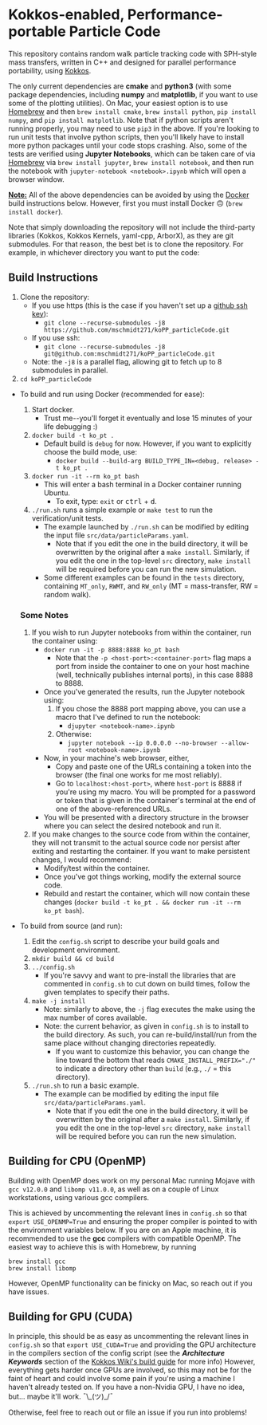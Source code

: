 # Kokkos-enabled, Performance-portable Particle Code
<!-- use this page when I switch to mkdocs -->
<!-- https://majianglin2003.medium.com/how-to-use-markdown-and-mkdocs-to-write-and-organize-technical-notes-9aad3f3b9c82 -->

This repository contains random walk particle tracking code with SPH-style mass transfers, written in C++ and designed for parallel performance portability, using [Kokkos](https://github.com/kokkos/kokkos).

The only current dependencies are **cmake** and __python3__ (with some package dependencies, including __numpy__ and __matplotlib__, if you want to use some of the plotting utilities). On Mac, your easiest option is to use [Homebrew](https://docs.brew.sh/Installation) and then `brew install cmake`, `brew install python`, `pip install numpy`, and `pip install matplotlib`. Note that if python scripts aren't running properly, you may need to use `pip3` in the above. If you're looking to run unit tests that involve python scripts, then you'll likely have to install more python packages until your code stops crashing. Also, some of the tests are verified using __Jupyter Notebooks__, which can be taken care of via [Homebrew](https://docs.brew.sh/Installation) via `brew install jupyter`, `brew install notebook`, and then run the notebook with `jupyter-notebook <notebook>.ipynb` which will open a browser window.

<ins>**Note:**</ins> All of the above dependencies can be avoided by using the [Docker](https://docs.docker.com/get-docker/) build instructions below. However, first you must install Docker :upside_down_face: (`brew install docker`).

Note that simply downloading the repository will not include the third-party libraries (Kokkos, Kokkos Kernels, yaml-cpp, ArborX), as they are git submodules.
For that reason, the best bet is to clone the repository.
For example, in whichever directory you want to put the code:

## Build Instructions

1. Clone the repository:
    - If you use https (this is the case if you haven't set up a [github ssh key](https://docs.github.com/en/github/authenticating-to-github/connecting-to-github-with-ssh)):
        - `git clone --recurse-submodules -j8 https://github.com/mschmidt271/koPP_particleCode.git`
    - If you use ssh:
        - `git clone --recurse-submodules -j8 git@github.com:mschmidt271/koPP_particleCode.git`
    - Note: the `-j8` is a parallel flag, allowing git to fetch up to 8 submodules in parallel.
1. `cd koPP_particleCode`

- To build and run using Docker (recommended for ease):
    1. Start docker.
        - Trust me--you'll forget it eventually and lose 15 minutes of your life debugging :)
    1. `docker build -t ko_pt .`
        - Default build is `debug` for now. However, if you want to explicitly choose the build mode, use:
            - `docker build --build-arg BUILD_TYPE_IN=<debug, release> -t ko_pt .`
    1. `docker run -it --rm ko_pt bash`
        - This will enter a bash terminal in a Docker container running Ubuntu.
            - To exit, type: `exit` or <kbd>ctrl</kbd> + <kbd>d</kbd>.
    1. `./run.sh` runs a simple example or `make test` to run the verification/unit tests.
        - The example launched by `./run.sh` can be modified by editing the input file `src/data/particleParams.yaml`.
            - Note that if you edit the one in the build directory, it will be overwritten by the original after a `make install`. Similarly, if you edit the one in the top-level `src` directory, `make install` will be required before you can run the new simulation.
        - Some different examples can be found in the `tests` directory, containing `MT_only`, `RWMT`, and `RW_only` (MT = mass-transfer, RW = random walk).

    ### Some Notes

    1. If you wish to run Jupyter notebooks from within the container, run the container using:
        - `docker run -it -p 8888:8888 ko_pt bash`
            - Note that the `-p <host-port>:<container-port>` flag maps a port from inside the container to one on your host machine (well, technically publishes internal ports), in this case 8888 to 8888.
        - Once you've generated the results, run the Jupyter notebook using:
            1. If you chose the 8888 port mapping above, you can use a macro that I've defined to run the notebook:
                - `djupyter <notebook-name>.ipynb`
            1. Otherwise:
                - `jupyter notebook --ip 0.0.0.0 --no-browser --allow-root <notebook-name>.ipynb`
        - Now, in your machine's web browser, either,
            - Copy and paste one of the URLs containing a token into the browser (the final one works for me most reliably).
            - Go to `localhost:<host-port>`, where `host-port` is 8888 if you're using my macro. You will be prompted for a password or token that is given in the container's terminal at the end of one of the above-referenced URLs.
        - You will be presented with a directory structure in the browser where you can select the desired notebook and run it.
    1. If you make changes to the source code from within the container, they will not transmit to the actual source code nor persist after exiting and restarting the container. If you want to make persistent changes, I would recommend:
        - Modify/test within the container.
        - Once you've got things working, modify the external source code.
        - Rebuild and restart the container, which will now contain these changes (`docker build -t ko_pt . && docker run -it --rm ko_pt bash`).

- To build from source (and run):
    1. Edit the `config.sh` script to describe your build goals and development environment.
    1. `mkdir build && cd build`
    1. `../config.sh`
        - If you're savvy and want to pre-install the libraries that are commented in `config.sh` to cut down on build times, follow the given templates to specify their paths.
    1. `make -j install`
        - Note: similarly to above, the `-j` flag executes the make using the max number of cores available.
        - Note: the current behavior, as given in `config.sh` is to install to the build directory. As such, you can re-build/install/run from the same place without changing directories repeatedly.
            - If you want to customize this behavior, you can change the line toward the bottom that reads `CMAKE_INSTALL_PREFIX="./"` to indicate a directory other than `build` (e.g., `./` = this directory).
    1. `./run.sh` to run a basic example.
        - The example can be modified by editing the input file `src/data/particleParams.yaml`.
            - Note that if you edit the one in the build directory, it will be overwritten by the original after a `make install`. Similarly, if you edit the one in the top-level `src` directory, `make install` will be required before you can run the new simulation.

## Building for CPU (OpenMP)

Building with OpenMP does work on my personal Mac running Mojave with `gcc v12.0.0` and `libomp v11.0.0`, as well as on a couple of Linux workstations, using various gcc compilers.
<!-- "brew info libomp" will give the openmp version if it was installed via Homebrew -->
This is achieved by uncommenting the relevant lines in `config.sh` so that `export USE_OPENMP=True` and ensuring the proper compiler is pointed to with the environment variables below.
If you are on an Apple machine, it is recommended to use the __gcc__ compilers with compatible OpenMP. The easiest way to achieve this is with Homebrew, by running
```
brew install gcc
brew install libomp
```
However, OpenMP functionality can be finicky on Mac, so reach out if you have issues.

## Building for GPU (CUDA)

In principle, this should be as easy as uncommenting the relevant lines in `config.sh` so that `export USE_CUDA=True` and providing the GPU architecture in the compilers section of the config script (see the ___Architecture Keywords___ section of the [Kokkos Wiki's build guide](https://github.com/kokkos/kokkos/wiki/Compiling) for more info)
However, everything gets harder once GPUs are involved, so this may not be for the faint of heart and could involve some pain if you're using a machine I haven't already tested on.
If you have a non-Nvidia GPU, I have no idea, but... maybe it'll work. ¯\\\_(ツ)\_/¯

Otherwise, feel free to reach out or file an issue if you run into problems!
